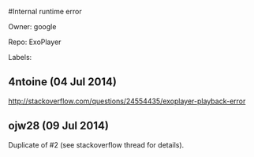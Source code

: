 #Internal runtime error

Owner: google

Repo: ExoPlayer

Labels: 

## 4ntoine (04 Jul 2014)

http://stackoverflow.com/questions/24554435/exoplayer-playback-error


## ojw28 (09 Jul 2014)

Duplicate of #2 (see stackoverflow thread for details).


